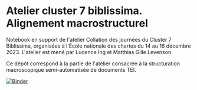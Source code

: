 # Atelier cluster 7 biblissima. Alignement macrostructurel

Notebook en support de l'atelier Collation des journées du Cluster 7 Biblissima, organisées à l'École nationale des 
chartes du 14 au 16 décembre 2023. L'atelier est mené par Lucence Ing et Matthias Gille Levenson.

Ce dépôt correspond à la partie de l'atelier consacrée à la structuration macroscopique semi-automatisée de documents TEI.

[![Binder](https://mybinder.org/badge_logo.svg)](https://mybinder.org/v2/gh/matgille/BiblissimaAlignementMacro/HEAD)


